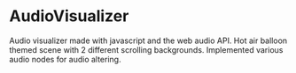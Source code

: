 # AudioVisualizer
Audio visualizer made with javascript and the web audio API.
Hot air balloon themed scene with 2 different scrolling backgrounds.
Implemented various audio nodes for audio altering.
